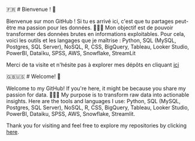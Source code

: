 🇫🇷 # Bienvenue ! 🤗

Bienvenue sur mon GitHub ! Si tu es arrivé ici, c'est que tu partages peut-être ma passion pour les données. 
👩🏻‍💻 Mon objectif est de pouvoir transformer des données brutes en informations exploitables. Pour cela, voici les outils et les langages que je maîtrise :
Python, SQL (MySQL, Postgres, SQL Server), NoSQL, R, CSS, BigQuery, Tableau, Looker Studio, PowerBI, Dataïku, SPSS, AWS, Snowflake, StreamLit

Merci de ta visite et n'hésite pas à explorer mes dépôts en cliquant [ici](https://github.com/sarahbdji/portfolio.git)

🇬🇧🇺🇸 # Welcome! 🤗

Welcome to my GitHub! If you're here, it might be because you share my passion for data. 
👩🏻‍💻 My purpose is to transform raw data into actionable insights. Here are the tools and languages I use: Python, SQL (MySQL, Postgres, SQL Server), NoSQL, R, CSS, BigQuery, Tableau, Looker Studio, PowerBI, Dataiku, SPSS, AWS, Snowflake, Streamlit.

Thank you for visiting and feel free to explore my repositories by clicking [here](https://github.com/sarahbdji/portfolio.git).
